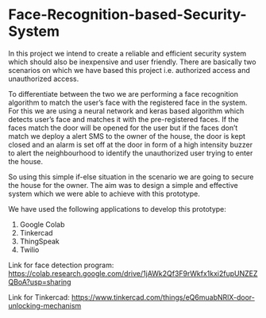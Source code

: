# Face-Recognition-based-Security-System

In this project we intend to create a reliable and efficient security system which should also be inexpensive and user friendly. There are basically two scenarios on which we have based this project i.e. authorized access and unauthorized access. 

To differentiate between the two we are performing a face recognition algorithm to match the user’s face with the registered face in the system. For this we are using a neural network and keras based algorithm which detects user’s face and matches it with the pre-registered faces. 
If the faces match the door will be opened for the user but if the faces don’t match we deploy a alert SMS to the owner of the house, the door is kept closed and an alarm is set off at the door in form of a high intensity buzzer to alert the neighbourhood to identify the unauthorized user trying to enter the house. 

So using this simple if-else situation in the scenario we are going to secure the house for the owner. The aim was to design a simple and effective system which we were able to achieve with this prototype.

We have used the following applications to develop this prototype:
1.	Google Colab
2.	Tinkercad
3.	ThingSpeak
4.	Twilio


Link for face detection program: https://colab.research.google.com/drive/1jAWk2Qf3F9rWkfx1kxi2fupUNZEZQBoA?usp=sharing

Link for Tinkercad: https://www.tinkercad.com/things/eQ6muabNRlX-door-unlocking-mechanism
